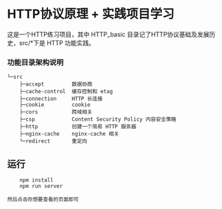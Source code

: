 HTTP协议原理 + 实践项目学习
===============

这是一个HTTP练习项目，其中 HTTP_basic 目录记了HTTP协议基础及发展历史，src/*下是 HTTP 功能实践。

### 功能目录架构说明

```
└─src
    ├─accept         数据协商
    ├─cache-control  缓存控制和 etag
    ├─connection     HTTP 长连接
    ├─cookie         cookie
    ├─cors           跨域相关
    ├─csp            Content Security Policy 内容安全策略
    ├─http           创建一个简易 HTTP 服务器
    ├─nginx-cache    nginx-cache 相关
    └─redirect       重定向
```

## 运行
```
    npm install
    npm run server
```
    然后点击你想要查看的页面即可
